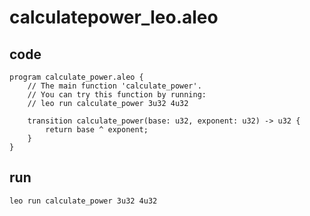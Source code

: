 # calculatepower_leo.aleo

## code
```
program calculate_power.aleo {
    // The main function 'calculate_power'.
    // You can try this function by running:
    // leo run calculate_power 3u32 4u32

    transition calculate_power(base: u32, exponent: u32) -> u32 {
        return base ^ exponent;
    }
}

```

## run
```
leo run calculate_power 3u32 4u32
```
